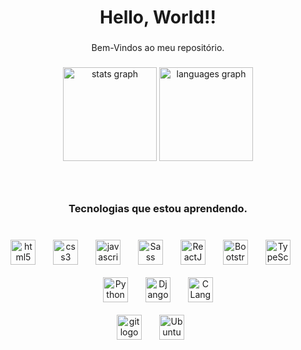 <h1 align="center">Hello, World!!</h1>

###

<p align="center">Bem-Vindos ao meu repositório.</p>

###

###

<div align="center">
  <img src="https://github-readme-stats.vercel.app/api?username=Malihgno616&hide_title=false&hide_rank=false&show_icons=true&include_all_commits=true&count_private=true&disable_animations=false&theme=dark&locale=en&hide_border=false&order=1" height="150" alt="stats graph"  />
  <img src="https://github-readme-stats.vercel.app/api/top-langs?username=Malihgno616&locale=en&hide_title=false&layout=compact&card_width=320&langs_count=5&theme=dark&hide_border=false&order=2" height="150" alt="languages graph"  />
</div>

###

<p align="left"></p>

###



###

<br clear="both">

<h3 align="center">Tecnologias que estou aprendendo.</h3>

###

<br clear="both">
<div align="center">
  <img src="https://cdn.jsdelivr.net/gh/devicons/devicon/icons/html5/html5-plain.svg" height="40" alt="html5 logo"  />
  <img width="20" />
  <img src="https://cdn.jsdelivr.net/gh/devicons/devicon/icons/css3/css3-plain.svg" height="40" alt="css3 logo"  />
  <img width="20" />
  <img src="https://cdn.jsdelivr.net/gh/devicons/devicon/icons/javascript/javascript-plain.svg" height="40" alt="javascript logo"  />
  <img width="20" />
  <img src="https://user-images.githubusercontent.com/25181517/192158956-48192682-23d5-4bfc-9dfb-6511ade346bc.png" height="40" alt="Sass"/>
  <img width="20" />
  <img src="https://user-images.githubusercontent.com/25181517/183897015-94a058a6-b86e-4e42-a37f-bf92061753e5.png" height="40" alt="ReactJS"/>
  <img width="20" /> 
  <img src="https://user-images.githubusercontent.com/25181517/183898054-b3d693d4-dafb-4808-a509-bab54cf5de34.png" height="40"  alt="Bootstrap"/>
  <img width="20"/>
  <img src="https://user-images.githubusercontent.com/25181517/183890598-19a0ac2d-e88a-4005-a8df-1ee36782fde1.png" height="40" alt="TypeScript"/>
  <img width="20"/>
</div>

<br clear="both">
<div align="center">
   <img src="https://cdn.jsdelivr.net/gh/devicons/devicon/icons/python/python-original.svg" height="40" alt="Python"  />
  <img width="20" />
  <img src="https://github.com/marwin1991/profile-technology-icons/assets/62091613/9bf5650b-e534-4eae-8a26-8379d076f3b4" height="40" alt="Django"  />
  <img width="20" />
  <img src="https://user-images.githubusercontent.com/25181517/192106070-46255bcf-65e6-4c6b-a296-bf8d0d8fb2a7.png" height="40" alt="C Lang"/>
</div>

<br clear="both">
<div align="center">
  <img src="https://cdn.jsdelivr.net/gh/devicons/devicon/icons/git/git-original.svg" height="40" alt="git logo"  />
  <img width="20" />
  <img src="https://user-images.githubusercontent.com/25181517/186884153-99edc188-e4aa-4c84-91b0-e2df260ebc33.png" height="40"  alt="Ubuntu Logo"/>
  <img width="20" />
</div>

###

<div align="left">
</div>

###
